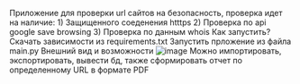 Приложение для проверки url сайтов на безопасность, проверка идет на наличие:
    1) Защищенного соеденения htttps
    2) Проверка по api google save browsing
    3) Проверка по данным whois
Как запустить?
  Скачать зависимости из requirements.txt
  Запустить прложение из файла main.py
Внешний вид и возможности
  ![image](https://github.com/user-attachments/assets/3cc9ffdc-9c79-494b-8b11-d55a10029914)
  Можно импортировать, экспортировать, вывести бд, также сформировать отчет по определенному URL в формате PDF 
  

  
